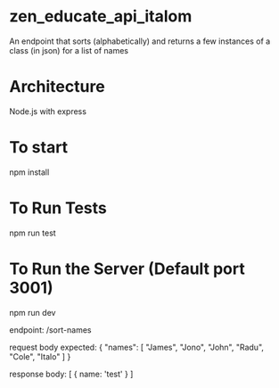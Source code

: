 # zen_educate_api_italom
An endpoint that sorts (alphabetically) and returns a few instances of a class (in json) for a list of names

# Architecture
Node.js with express

# To start
npm install

# To Run Tests
npm run test

# To Run the Server (Default port 3001)
npm run dev

endpoint: /sort-names

request body expected:
{
	"names": [ "James", "Jono", "John", "Radu", "Cole", "Italo" ]
}

response body: 
[
    { name: 'test' }
]

